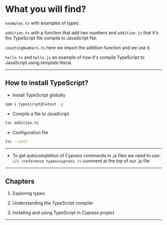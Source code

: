 # What you will find?

`examples.ts` with examples of types

`addition.ts` with a function that add two numbers and `addition.js` that it's the TypeScript file compile to JavaScript file.

`countingNumbers.ts` here we import the addition function and we use it.

`hello.ts` and `hello.js` an example of how it's compile TypeScript to JavaScript using template literal.

---

## How to install TypeScript?

- Install TypeScript globally
```bash
npm i typescript@latest -g
```

- Compile a file to JavaScript
```bash
tsc addition.ts
```

- Configuration file
```bash
tsc --init
```

---

- To get autocompletion of Cypress commands in .js files we need to use:  ``/// <reference types=cypress />`` comment at the top of our .js file

---

## Chapters

1. Exploring types.

2. Understanding the TypeScript compiler

3. Installing and using TypeScript in Cypress project


---
